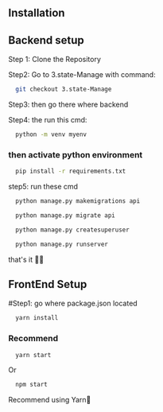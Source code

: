 
## Installation

## Backend setup

Step 1: Clone the Repository 

Step2: Go to 3.state-Manage with command:
```bash
  git checkout 3.state-Manage
```

Step3: then go there where backend

Step4: the run this cmd:
```bash
  python -m venv myenv
```
### then activate python environment
```bash
  pip install -r requirements.txt
```
step5: run these cmd

```bash
  python manage.py makemigrations api
```

```bash
  python manage.py migrate api
```

```bash
  python manage.py createsuperuser
```
```bash
  python manage.py runserver
```

that's it 🙂🤞


## FrontEnd Setup

#Step1: go where package.json located

```bash
  yarn install
 ```

### Recommend
```bash
  yarn start
```

Or 

```bash
  npm start
```


Recommend using Yarn🤞
       
